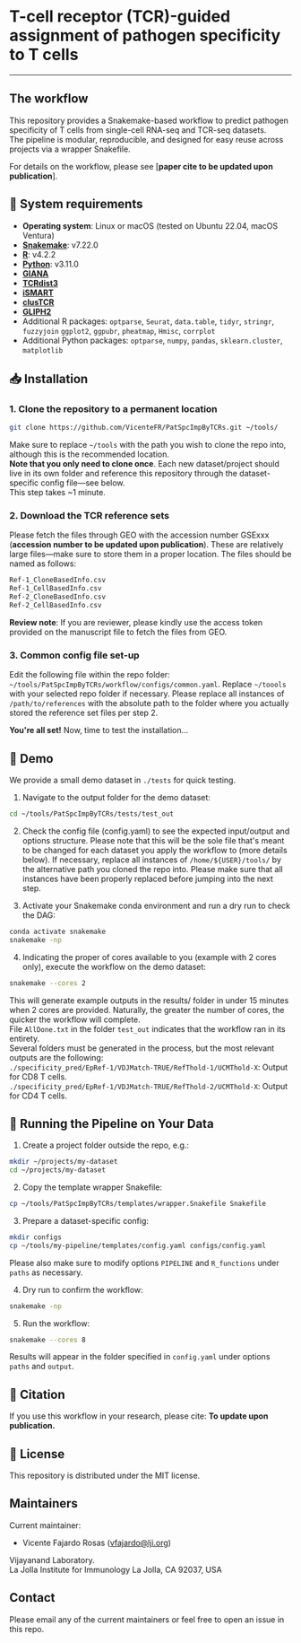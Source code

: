 # T-cell receptor (TCR)-guided assignment of pathogen specificity to T cells
------------

The workflow
------------

This repository provides a Snakemake-based workflow to predict pathogen specificity of T cells from single-cell RNA-seq and TCR-seq datasets.<br/>
The pipeline is modular, reproducible, and designed for easy reuse across projects via a wrapper Snakefile.

For details on the workflow, please see [**paper cite to be updated upon publication**].


🔧 System requirements
------------

* **Operating system**: Linux or macOS (tested on Ubuntu 22.04, macOS Ventura)
* **[Snakemake](https://snakemake.readthedocs.io/en/stable/index.html)**: v7.22.0
* **[R](https://cran.r-project.org/)**: v4.2.2
* **[Python](https://cran.r-project.org/)**: v3.11.0
* **[GIANA](https://github.com/s175573/GIANA)**
* **[TCRdist3](https://tcrdist3.readthedocs.io/en/latest/)**
* **[iSMART](https://github.com/s175573/iSMART)**
* **[clusTCR](https://github.com/svalkiers/clusTCR)**
* **[GLIPH2](http://50.255.35.37:8080/)**
* Additional R packages: `optparse`, `Seurat`, `data.table`, `tidyr`, `stringr`, `fuzzyjoin` `ggplot2`, `ggpubr`, `pheatmap`, `Hmisc`, `corrplot`
* Additional Python packages: `optparse`, `numpy`, `pandas`, `sklearn.cluster`, `matplotlib`

📥 Installation
------------
### 1. Clone the repository to a permanent location
```bash
git clone https://github.com/VicenteFR/PatSpcImpByTCRs.git ~/tools/
```
Make sure to replace `~/tools` with the path you wish to clone the repo into, although this is the recommended location.<br>
**Note that you only need to clone once**. Each new dataset/project should live in its own folder and reference this repository through the dataset-specific config file—see below.<br/>
This step takes ~1 minute.

### 2. Download the TCR reference sets
Please fetch the files through GEO with the accession number GSExxx (**accession number to be updated upon publication**). These are relatively large files—make sure to store them in a proper location. The files should be named as follows:

```bash
Ref-1_CloneBasedInfo.csv
Ref-1_CellBasedInfo.csv
Ref-2_CloneBasedInfo.csv
Ref-2_CellBasedInfo.csv
```

**Review note**: If you are reviewer, please kindly use the access token provided on the manuscript file to fetch the files from GEO.

### 3. Common config file set-up
Edit the following file within the repo folder: `~/tools/PatSpcImpByTCRs/workflow/configs/common.yaml`. Replace `~/toools` with your selected repo folder if necessary. Please replace all instances of `/path/to/references` with the absolute path to the folder where you actually stored the reference set files per step 2.

**You're all set!** Now, time to test the installation...


🧪 Demo
------------

We provide a small demo dataset in `./tests` for quick testing.

1. Navigate to the output folder for the demo dataset:
```bash
cd ~/tools/PatSpcImpByTCRs/tests/test_out
```

2. Check the config file (config.yaml) to see the expected input/output and options structure. Please note that this will be the sole file that's meant to be changed for each dataset you apply the workflow to (more details below). If necessary, replace all instances of `/home/${USER}/tools/` by the alternative path you cloned the repo into. Please make sure that all instances have been properly replaced before jumping into the next step.

3. Activate your Snakemake conda environment and run a dry run to check the DAG:
```bash
conda activate snakemake
snakemake -np
```
4. Indicating the proper of cores available to you (example with 2 cores only), execute the workflow on the demo dataset:
```bash
snakemake --cores 2
```
This will generate example outputs in the results/ folder in under 15 minutes when 2 cores are provided. Naturally, the greater the number of cores, the quicker the workflow will complete.<br/>
File `AllDone.txt` in the folder `test_out` indicates that the workflow ran in its entirety.<br/>
Several folders must be generated in the process, but the most relevant outputs are the following:<br/>
`./specificity_pred/EpRef-1/VDJMatch-TRUE/RefThold-1/UCMThold-X`: Output for CD8 T cells.<br/>
`./specificity_pred/EpRef-1/VDJMatch-TRUE/RefThold-2/UCMThold-X`: Output for CD4 T cells.

🚀 Running the Pipeline on Your Data
------------

1. Create a project folder outside the repo, e.g.:
```bash
mkdir ~/projects/my-dataset
cd ~/projects/my-dataset
```

2. Copy the template wrapper Snakefile:
```bash
cp ~/tools/PatSpcImpByTCRs/templates/wrapper.Snakefile Snakefile
```

3. Prepare a dataset-specific config:
```bash
mkdir configs
cp ~/tools/my-pipeline/templates/config.yaml configs/config.yaml
```
Please also make sure to modify options `PIPELINE` and `R_functions` under `paths` as necessary.

4. Dry run to confirm the workflow:
```bash
snakemake -np
```

5. Run the workflow:
```bash
snakemake --cores 8
```

Results will appear in the folder specified in `config.yaml` under options `paths` and `output`.


📄 Citation
--------------

If you use this workflow in your research, please cite:
**To update upon publication.**

📜 License
--------------
This repository is distributed under the MIT license.

Maintainers
-----------

Current maintainer:
* Vicente Fajardo Rosas (vfajardo@lji.org) 

Vijayanand Laboratory.  
La Jolla Institute for Immunology La Jolla, CA 92037, USA


Contact
-----------
Please email any of the current maintainers or feel free to open an issue in this repo.
